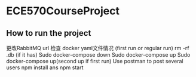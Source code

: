 # ECE570CourseProject
## How to run the project

更改RabbitMQ url
检查 docker yaml文件情况 (first run or regular run)
rm -rf .db (if it has)
Sudo docker-compose down
Sudo docker-compose up
Sudo docker-compose up(second up if first run)
Use postman to post several users
npm install ans npm start

